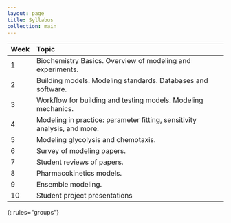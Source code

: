 ```yaml
---
layout: page
title: Syllabus
collection: main
---
```


| Week | Topic  
|------|:----------------------------------|
|     1| Biochemistry Basics. Overview of modeling and experiments.
|     2| Building models. Modeling standards. Databases and software.
|     3| Workflow for building and testing models. Modeling mechanics.
|     4| Modeling in practice: parameter fitting, sensitivity analysis, and more.
|     5| Modeling glycolysis and chemotaxis.
|     6| Survey of modeling papers.
|     7| Student reviews of papers.
|     8| Pharmacokinetics models.
|     9| Ensemble modeling.
|    10| Student project presentations
{: rules="groups"}
